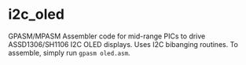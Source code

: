 # i2c_oled

GPASM/MPASM Assembler code for mid-range PICs to drive ASSD1306/SH1106 I2C OLED displays. Uses I2C bibanging routines. To assemble, simply run `gpasm oled.asm`.

